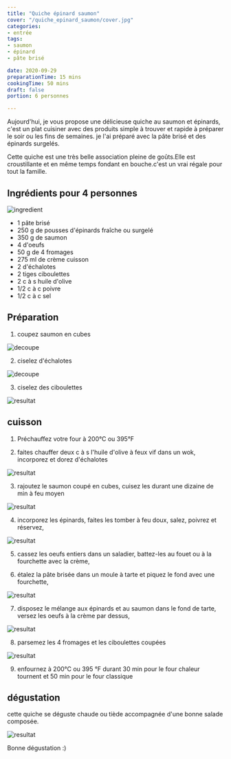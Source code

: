 ```yaml
---
title: "Quiche épinard saumon"
cover: "/quiche_epinard_saumon/cover.jpg"
categories:
- entrée
tags:
- saumon
- épinard
- pâte brisé

date: 2020-09-29
preparationTime: 15 mins
cookingTime: 50 mins
draft: false
portion: 6 personnes

---
```

Aujourd'hui, je vous propose une délicieuse quiche au saumon et épinards, c'est un plat cuisiner avec des produits simple à trouver et rapide à préparer le soir ou les fins de semaines. je l'ai préparé avec la pâte brisé et des épinards surgelés.

<!--more--> 

Cette quiche est une très belle association pleine de goûts.Elle est croustillante et en même temps fondant en bouche.c'est un vrai régale pour tout la famille.
  

## Ingrédients pour 4 personnes

![ingredient](01.jpg)

- 1 pâte brisé
- 250 g de pousses d'épinards fraîche ou surgelé
- 350 g de saumon
- 4 d'oeufs
- 50 g de 4 fromages 
- 275 ml de crème cuisson
- 2 d'échalotes
- 2 tiges ciboulettes
- 2 c à s huile d'olive
- 1/2 c à c poivre
- 1/2 c à c sel

## Préparation ##

1. coupez saumon en cubes

![decoupe](02.jpg)

2. ciselez d'échalotes

![decoupe](03.jpg)

3. ciselez des ciboulettes 

![resultat](04.jpg)

## cuisson ##

1. Préchauffez votre four à 200°C ou 395°F

2. faites chauffer deux c à s l'huile d'olive à feux vif dans un wok, incorporez et dorez d'échalotes

![resultat](05.jpg)

3. rajoutez le saumon coupé en cubes, cuisez les durant une dizaine de min à feu moyen

![resultat](06.jpg)

4. incorporez les épinards, faites les tomber à feu doux, salez, poivrez et réservez,

![resultat](09.jpg)

5. cassez les oeufs entiers dans un saladier, battez-les au fouet ou à la fourchette avec la crème,

6. étalez la pâte brisée dans un moule à tarte et piquez le fond avec une fourchette,

![resultat](10.jpg)

7. disposez le mélange aux épinards et au saumon dans le fond de tarte, versez les oeufs à la crème par dessus,

![resultat](12.jpg)

8. parsemez les 4 fromages et les ciboulettes coupées

![resultat](14.jpg)

9. enfournez à 200°C ou 395 °F durant 30 min pour le four chaleur tournent et 50 min pour le four classique

## dégustation ##

cette quiche se déguste chaude ou tiède accompagnée d'une bonne salade composée.

![resultat](15.jpg)

Bonne dégustation :)
